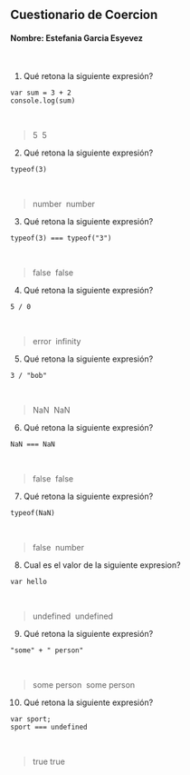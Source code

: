 ## Cuestionario de Coercion
#### Nombre: Estefania Garcia Esyevez
​
1. Qué retona la siguiente expresión?
```
var sum = 3 + 2
console.log(sum)
```
​
> 5
​
> 5
​
2. Qué retona la siguiente expresión?
```
typeof(3)
```
​
> number
​
> number
​
3. Qué retona la siguiente expresión?
```
typeof(3) === typeof("3")
```
​
> false
​
> false
​
4. Qué retona la siguiente expresión?
```
5 / 0
```
​
> error
​
> infinity
​
5. Qué retona la siguiente expresión?
```
3 / "bob"
```
​
> NaN
​
> NaN
​
6. Qué retona la siguiente expresión?
```
NaN === NaN
```
​
> false
​
> false
​
7. Qué retona la siguiente expresión?
```
typeof(NaN)
```
​
> false
​
> number
​
8. Cual es el valor de la siguiente expresion?
```
var hello
```
​
> undefined
​
> undefined
​
9. Qué retona la siguiente expresión?
```
"some" + " person"
```
​
> some person
​
> some person
​
10. Qué retona la siguiente expresión?
```
var sport; 
sport === undefined
```
​
> true
> true
